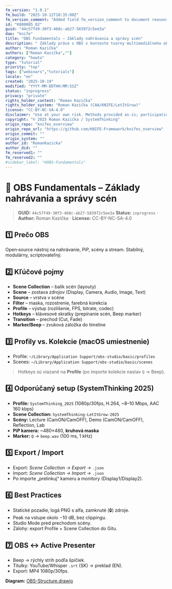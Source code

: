```yaml
---
fm_version: "1.0.1"
fm_build: "2025-10-12T10:35:00Z"
fm_version_comment: "Added field fm_version_comment to document reasons for FM updates"
id: "K000085_02"
guid: "44c57f49-30f3-468c-ab27-583972c5ee3a"
dao: "knife"
title: "OBS Fundamentals – Základy nahrávania a správy scén"
description: " Základy práce s OBS v kontexte tvorny multimediálneho obsahu"
author: "Roman Kazička"
authors: ["Roman Kazička",""]
category: "howto"
type: "tutorial"
priority: "top"
tags: ["webinars","tutorials"]
locale: "en"
created: "2025-10-19"
modified: "YYYY-MM-DDTHH:MM:SSZ"
status: "inprogress"
privacy: "private"
rights_holder_content: "Roman Kazička"
rights_holder_system: "Roman Kazička (CAA/KNIFE/LetItGrow)"
license: "CC-BY-NC-SA-4.0"
disclaimer: "Use at your own risk. Methods provided as-is; participation is voluntary and context-aware."
copyright: "© 2025 Roman Kazička / SystemThinking"
origin_repo: "knifes_overview"
origin_repo_url: "https://github.com/KNIFE-Framework/knifes_overview"
origin_commit: ""
origin_system: ""
author_id: "RomanKazicka"
author_did: ""
fm_reserved1: ""
fm_reserved2: ""
#sidebar_label: "HOBS-Fundamentals"
---
```

# 🎥 OBS Fundamentals – Základy nahrávania a správy scén

<!-- fm-visible: start -->
> **GUID:** `44c57f49-30f3-468c-ab27-583972c5ee3a`
> **Status:** `inprogress` · **Author:** Roman Kazička · **License:** CC-BY-NC-SA-4.0
<!-- fm-visible: end -->

## 1️⃣ Prečo OBS
Open‑source nástroj na nahrávanie, PiP, scény a stream. Stabilný, modulárny, scriptovateľný.

## 2️⃣ Kľúčové pojmy
- **Scene Collection** – balík scén (layouty)
- **Scene** – zostava zdrojov (Display, Camera, Audio, Image, Text)
- **Source** – vrstva v scéne
- **Filter** – maska, rozostrenie, farebná korekcia
- **Profile** – výstup (rozlíšenie, FPS, bitrate, codec)
- **Hotkeys** – klávesové skratky (prepínanie scén, Beep marker)
- **Transition** – prechod (Cut, Fade)
- **Marker/Beep** – zvuková záložka do timeline

## 3️⃣ Profily vs. Kolekcie (macOS umiestnenie)
- Profile: `~/Library/Application Support/obs-studio/basic/profiles`
- Scenes:  `~/Library/Application Support/obs-studio/basic/scenes`
> Hotkeys sú viazané na **Profile** (po importe kolekcie nastav `Q` → Beep).

## 4️⃣ Odporúčaný setup (SystemThinking 2025)
- **Profile:** `SystemThinking_2025` (1080p/30fps, H.264, ~8–10 Mbps, AAC 160 kbps)
- **Scene Collection:** `SystemThinking-LetItGrow-2025`
- **Scény:** Lecture (CamON/CamOFF), Demo (CamON/CamOFF), Reflection, Lab
- **PiP kamera:** ~480×480, **kruhová maska**
- **Marker:** `Q` → `beep.wav` (100 ms, 1 kHz)

## 5️⃣ Export / Import
- Export: *Scene Collection → Export* → `.json`
- Import: *Scene Collection → Import* → `.json`
- Po importe „prelinkuj“ kameru a monitory (Display1/Display2).

## 6️⃣ Best Practices
- Statické pozadie, logá PNG s alfa, zamknuté (🔒) zdroje.
- Peak na vstupe okolo −10 dB, bez clippingu.
- Studio Mode pred prechodom scény.
- Zálohy: export Profile + Scene Collection do Gitu.

## 7️⃣ OBS ↔ Active Presenter
- Beep → rýchly strih podľa špičiek.
- Titulky: YouTube/Whisper `.srt` (SK) → preklad (EN).
- Export: MP4 1080p/30fps.

**Diagram:** [OBS-Structure.drawio](./OBS-Structure.drawio)
